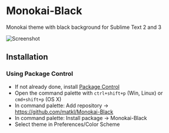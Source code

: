 Monokai-Black
=============

Monokai theme with black background for Sublime Text 2 and 3

![Screenshot](https://raw.github.com/matkl/Monokai-Black/screenshots/screenshot.png)

## Installation

### Using Package Control

- If not already done, install [Package Control](https://sublime.wbond.net/installation)
- Open the command palette with `ctrl+shift+p` (Win, Linux) or `cmd+shift+p` (OS X)
- In command palette: Add repository -> https://github.com/matkl/Monokai-Black
- In command palette: Install package -> Monokai-Black
- Select theme in Preferences/Color Scheme
